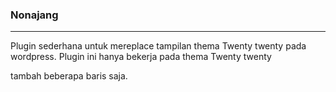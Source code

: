### Nonajang 
---

Plugin sederhana untuk mereplace tampilan thema Twenty twenty pada wordpress. Plugin ini hanya bekerja pada thema Twenty twenty


tambah beberapa baris saja.
